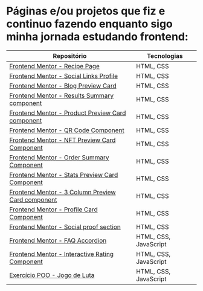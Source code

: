 # Páginas e/ou projetos que fiz e continuo fazendo enquanto sigo minha jornada estudando frontend:

|Repositório|Tecnologias|
|---|---|
|[Frontend Mentor - Recipe Page](https://github.com/carlsgabriel/estudos-Frontend/tree/98ce16f1018a4ecfe362d76c16cb813c8647c38a/Frontend%20Mentor%20-%20Recipe%20Page)| HTML, CSS |
|[Frontend Mentor - Social Links Profile](https://github.com/carlsgabriel/estudos-Frontend/tree/7a454d206512a4344fd53278201f3ec583c842e4/Frontend%20Mentor%20-%20Social%20Links%20Profile)| HTML, CSS |
|[Frontend Mentor - Blog Preview Card](https://github.com/carlsgabriel/estudos-Frontend/tree/af7f427dcc8d2729bd5f68f8b0261959fe1fac07/Frontend%20Mentor%20-%20Blog%20preview%20card)| HTML, CSS |
|[Frontend Mentor - Results Summary component](https://github.com/carlsgabriel/estudos-Frontend/tree/38ce9d30039846ae70e8a00d5d32076ead8d2304/Frontend%20Mentor%20-%20Results%20summary%20component)| HTML, CSS |
|[Frontend Mentor - Product Preview Card component](https://github.com/carlsgabriel/estudos-Frontend/tree/f916426cc87f1b6f16c8d51e7f611f83f0fe5e62/Frontend%20Mentor%20-%20Product%20preview%20card%20component)| HTML, CSS |
|[Frontend Mentor - QR Code Component](https://github.com/carlsgabriel/estudos-Frontend/tree/ede9801e66336918bc222783bdbd0f8b346eff5f/Frontend%20Mentor%20-%20QR%20code%20component)| HTML, CSS |
|[Frontend Mentor - NFT Preview Card Component](https://github.com/carlsgabriel/estudos-Frontend/tree/bf621340623f4bf7632a40b12c80b77b87937281/Frontend%20Mentor%20-%20NFT%20preview%20card%20component)| HTML, CSS |
|[Frontend Mentor - Order Summary Component](https://github.com/carlsgabriel/estudos-Frontend/tree/8a542a8300c9818c66a69d3ecaca3737ba463aba/Frontend%20Mentor%20-%20Order%20summary%20component)| HTML, CSS |
|[Frontend Mentor - Stats Preview Card Component](https://github.com/carlsgabriel/estudos-Frontend/tree/250389a19cbb647cca84bfc92d9afcf4f1cabd2b/Frontend%20Mentor%20-%20Stats%20preview%20card%20component)| HTML, CSS |
|[Frontend Mentor - 3 Column Preview Card component](https://github.com/carlsgabriel/estudos-Frontend/tree/4e0564a4fbe9e17534b6ade258dc94ad30680a51/Frontend%20Mentor%20-%203%20Column%20preview%20card%20component)| HTML, CSS |
|[Frontend Mentor - Profile Card Component](https://github.com/carlsgabriel/estudos-Frontend/tree/265caee9c6d5e352bcc9ca31f34dab768b981706/Frontend%20Mentor%20-%20Profile%20Card%20Component)| HTML, CSS |
|[Frontend Mentor - Social proof section](https://github.com/carlsgabriel/estudos-Frontend/tree/e96e234eaa997e123abf8d1be1ba2a2aaafa44e8/Frontend%20Mentor%20-%20Social%20proof%20section)| HTML, CSS |
|[Frontend Mentor - FAQ Accordion](https://github.com/carlsgabriel/estudos-Frontend/tree/b8b8ee1a7f296c962b0be90a8b0bfc2482e27ea7/Frontend%20Mentor%20-%20FAQ%20Accordion)| HTML, CSS, JavaScript |
|[Frontend Mentor - Interactive Rating Component](https://github.com/carlsgabriel/estudos-Frontend/tree/314a715a3e65ee66e3a6f9e5b6bdbd4091076606/Frontend%20Mentor%20-%20Interactive%20Rating%20Component)| HTML, CSS, JavaScript |
|[Exercício POO - Jogo de Luta](https://github.com/carlsgabriel/estudos-Frontend/tree/fbe878bdcc5087133c31d980989365e465c9526a/Exerc%C3%ADcio%20POO%20-%20Jogo%20de%20Luta)| HTML, CSS, JavaScript |
